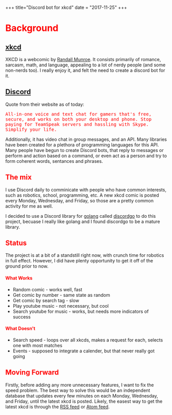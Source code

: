 +++
title="Discord bot for xkcd"
date = "2017-11-25"
+++
# <span style="color: red; font-weight: bold;">Background</span>
## <span style="color: red;">[xkcd](https://xkcd.com/)</span>
XKCD is a webcomic by [Randall Munroe](https://en.wikipedia.org/wiki/Randall_Munroe).
It consists primarily of romance, sarcasm, math, and language, appealing to a
lot of nerdy people (and some non-nerds too). I really enjoy it, and felt the
need to create a discord bot for it.

## <span style="color: red;">[Discord](https://discordapp.com/)</span>
Quote from their website as of today:

<span style="color: red; font-family: monospace;">
All-in-one voice and text chat for gamers that's free, secure,
and works on both your desktop and phone. Stop paying for TeamSpeak servers and
hassling with Skype. Simplify your life.
</span>

Additionally, it has video chat in group messages, and an API. Many libraries
have been created for a plethora of programming languages for this API. Many
people have begun to create Discord bots, that reply to messages or perform
and action based on a command, or even act as a person and try to form coherent
words, sentances and phrases.

## <span style="color: red;">The mix</span>
I use Discord daily to comminicate with people who have common interests, such
as robotics, school, programming, etc. A new xkcd comic is posted every Monday,
Wednesday, and Friday, so those are a pretty common activity for me as well.

I decided to use a Discord library for [golang](https://golang.org/) called
[discordgo](https://github.com/bwmarrin/discordgo) to do this project, becuase
I really like golang and I found discordgo to be a mature library.

## <span style="color: red;">Status</span>
The project is at a bit of a standstill right now, with crunch time for robotics
in full effect. However, I did have plenty opportunity to get it off of the
ground prior to now.
#### <span style="color: red;">What Works</span>
<ul>
	<li>Random comic - works well, fast</li>
	<li>Get comic by number - same state as random</li>
	<li>Get comic by search tag - slow</li>
	<li>Play youtube music - not necessary, but cool</li>
	<li>Search youtube for music - works, but needs more indicators of success</li>
</ul>

#### <span style="color: red;">What Doesn't</span>
<ul>
	<li>Search speed - loops over all xkcds, makes a request for each,
	selects one with most matches</li>
	<li>Events - supposed to integrate a calender, but that never really got going</li>
</ul>

## <span style="color: red;">Moving Forward</span>
Firstly, before adding any more unnecessary features, I want to fix the speed
problem. The best way to solve this would be an independent database that
updates every few minutes on each Monday, Wednesday, and Friday, until the
latest xkcd is posted. Likely, the easest way to get the latest xkcd is through
the [RSS feed](https://xkcd.com/rss.xml) or [Atom feed](https://xkcd.com/atom.xml).
